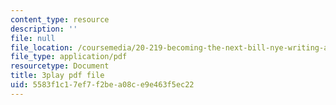 ```yaml
---
content_type: resource
description: ''
file: null
file_location: /coursemedia/20-219-becoming-the-next-bill-nye-writing-and-hosting-the-educational-show-january-iap-2015/5583f1c17ef7f2bea08ce9e463f5ec22_ZMe7jSsPmW4.pdf
file_type: application/pdf
resourcetype: Document
title: 3play pdf file
uid: 5583f1c1-7ef7-f2be-a08c-e9e463f5ec22
---
```

